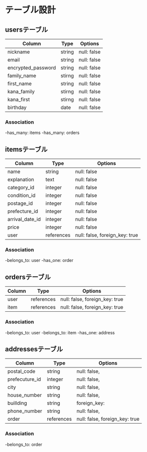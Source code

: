 # テーブル設計

## usersテーブル

|Column               |Type       |Options                   |
|---------------------|-----------|--------------------------|
| nickname            | string    | null: false              |
| email               | string    | null: false              |
| encrypted_password  | string    | null: false              |
| family_name         | stirng    | null: false              |
| first_name          | string    | null: false              |
| kana_family         | stirng    | null: false              |
| kana_first          | stirng    | null: false              |
| birthday            | date      | null: false              |


### Association
-has_many: items
-has_many: orders

## itemsテーブル

|Column           |Type         |Options                         |
|-----------------|-------------|--------------------------------|
| name            | string      | null: false                    |
| explanation     | text        | null: false                    |
| category_id     | integer     | null: false                    |
| condition_id    | integer     | null: false                    |
| postage_id      | integer     | null: false                    |
| prefecture_id   | integer     | null: false                    |
| arrival_date_id | integer     | null: false                    |
| price           | integer     | null: false                    |
| user            | references | null: false, foreign_key: true  |

### Association
-belongs_to: user
-has_one: order

## ordersテーブル

|Column |Type        |Options                         |
|-------|------------|--------------------------------|
| user  | references | null: false, foreign_key: true |
| item  | references | null: false, foreign_key: true |

### Association
-belongs_to: user
-belongs_to: item
-has_one: address

## addressesテーブル

|Column          |Type        |Options                        |
|----------------|------------|-------------------------------|
| postal_code    | string     | null: false,                  |
| prefecuture_id | integer    | null: false,                  |
| city           | string     | null: false,                  |
| house_number   | string     | null: false,                  |
| buillding      | string     | foreign_key:                  |
| phone_number   | string     | null: false,                  |
| order          | references | null: false, foreign_key: true|

### Association
-belongs_to: order

